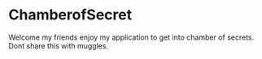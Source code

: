 # ChamberofSecret

Welcome my friends enjoy my application to get into chamber of secrets.
Dont share this with muggles.
